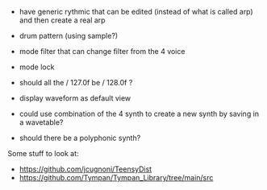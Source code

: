 - have generic rythmic that can be edited (instead of what is called arp)
    and then create a real arp

- drum pattern (using sample?)

- mode filter that can change filter from the 4 voice

- mode lock

- should all the / 127.0f be / 128.0f ?

- display waveform as default view

- could use combination of the 4 synth to create a new synth by saving in a wavetable?

- should there be a polyphonic synth?

Some stuff to look at:
- https://github.com/jcugnoni/TeensyDist
- https://github.com/Tympan/Tympan_Library/tree/main/src
